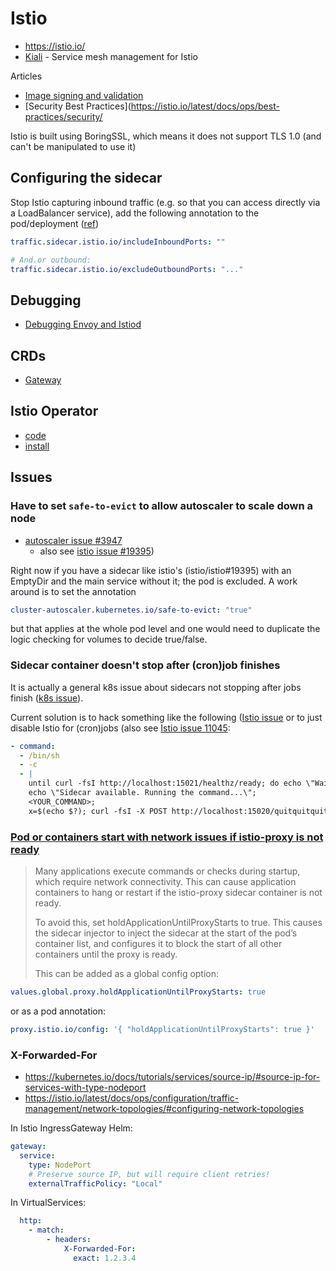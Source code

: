 # Istio

* <https://istio.io/>
* [Kiali](https://kiali.io/) - Service mesh management for Istio

Articles 

* [Image signing and validation](https://istio.io/latest/docs/ops/best-practices/image-signing-validation/)
* [Security Best Practices](https://istio.io/latest/docs/ops/best-practices/security/

Istio is built using BoringSSL, which means it does not support TLS 1.0 (and can't be manipulated to use it)

## Configuring the sidecar

Stop Istio capturing inbound traffic (e.g. so that you can access directly via a LoadBalancer service), add the following annotation to the pod/deployment ([ref](https://istio.io/latest/about/faq/traffic-management/#controlling-inbound-ports))

```yaml
traffic.sidecar.istio.io/includeInboundPorts: ""

# And.or outbound:
traffic.sidecar.istio.io/excludeOutboundPorts: "..."
```


## Debugging

* [Debugging Envoy and Istiod](https://istio.io/latest/docs/ops/diagnostic-tools/proxy-cmd/)

## CRDs

* [Gateway](https://istio.io/latest/docs/reference/config/networking/gateway/)

## Istio Operator

* [code](https://github.com/istio/istio/tree/master/operator)
* [install](https://istio.io/latest/docs/setup/install/operator/)

## Issues

### Have to set `safe-to-evict` to allow autoscaler to scale down a node 

* [autoscaler issue #3947](https://github.com/kubernetes/autoscaler/issues/3947)
  * also see [istio issue #19395](https://github.com/istio/istio/issues/19395))

Right now if you have a sidecar like istio's (istio/istio#19395) with an EmptyDir and the main service without it; the pod is excluded. A work around is to set the annotation

```yaml
cluster-autoscaler.kubernetes.io/safe-to-evict: "true"
```

but that applies at the whole pod level and one would need to duplicate the logic checking for volumes to decide true/false.

### Sidecar container doesn't stop after (cron)job finishes

It is actually a general k8s issue about sidecars not stopping after jobs finish ([k8s issue](https://github.com/kubernetes/kubernetes/issues/25908)).

Current solution is to hack something like the following ([Istio issue](https://github.com/istio/istio/issues/6324#issuecomment-760156652) or to just disable Istio for (cron)jobs (also see [Istio issue 11045](https://github.com/istio/istio/issues/11045):

```yaml
- command:
  - /bin/sh
  - -c
  - |
    until curl -fsI http://localhost:15021/healthz/ready; do echo \"Waiting for Sidecar...\"; sleep 3; done;
    echo \"Sidecar available. Running the command...\";
    <YOUR_COMMAND>;
    x=$(echo $?); curl -fsI -X POST http://localhost:15020/quitquitquit && exit $x
```

### [Pod or containers start with network issues if istio-proxy is not ready](https://istio.io/latest/docs/ops/common-problems/injection/#pod-or-containers-start-with-network-issues-if-istio-proxy-is-not-ready)

> Many applications execute commands or checks during startup, which require network connectivity. This can cause application containers to hang or restart if the istio-proxy sidecar container is not ready.
> 
> To avoid this, set holdApplicationUntilProxyStarts to true. This causes the sidecar injector to inject the sidecar at the start of the pod’s container list, and configures it to block the start of all other containers until the proxy is ready.
> 
> This can be added as a global config option:

```yaml
values.global.proxy.holdApplicationUntilProxyStarts: true
```

or as a pod annotation:

```yaml
proxy.istio.io/config: '{ "holdApplicationUntilProxyStarts": true }'
```

### X-Forwarded-For

* <https://kubernetes.io/docs/tutorials/services/source-ip/#source-ip-for-services-with-type-nodeport>
* <https://istio.io/latest/docs/ops/configuration/traffic-management/network-topologies/#configuring-network-topologies>

In Istio IngressGateway Helm:

```yaml
gateway:
  service:
    type: NodePort
    # Preserve source IP, but will require client retries!
    externalTrafficPolicy: "Local"
```

In VirtualServices:

```yaml
  http:
    - match:
        - headers:
            X-Forwarded-For:
              exact: 1.2.3.4
```